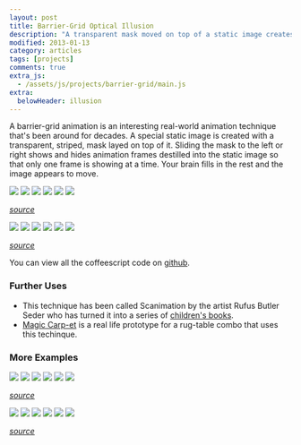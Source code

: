 ```yaml
---
layout: post
title: Barrier-Grid Optical Illusion
description: "A transparent mask moved on top of a static image creates the illusion of animation in this optical illusion."
modified: 2013-01-13
category: articles
tags: [projects]
comments: true 
extra_js:
  - /assets/js/projects/barrier-grid/main.js
extra:
  belowHeader: illusion
---
```


A barrier-grid animation is an interesting real-world animation technique that's been around for decades. A special static image is created with a transparent, striped, mask layed on top of it. Sliding the mask to the left or right shows and hides animation frames destilled into the static image so that only one frame is showing at a time. Your brain fills in the rest and the image appears to move. 

<div class="barrier-grid">
	<div class="images">
		<img src="/images/projects/barrier-grid/gallup/gallup_1.png" class="source-image">
		<img src="/images/projects/barrier-grid/gallup/gallup_3.png" class="source-image">
		<img src="/images/projects/barrier-grid/gallup/gallup_5.png" class="source-image">
		<img src="/images/projects/barrier-grid/gallup/gallup_7.png" class="source-image">
		<img src="/images/projects/barrier-grid/gallup/gallup_9.png" class="source-image">
		<img src="/images/projects/barrier-grid/gallup/gallup_11.png" class="source-image">
	</div>
</div>

_[source](http://www.flickr.com/photos/r8r/3444024147/sizes/o/)_

<div class="barrier-grid">
	<div class="images">
		<img src="/images/projects/barrier-grid/dancer/dancer_1.png" class="source-image">
		<img src="/images/projects/barrier-grid/dancer/dancer_6.png" class="source-image">
		<img src="/images/projects/barrier-grid/dancer/dancer_12.png" class="source-image">
		<img src="/images/projects/barrier-grid/dancer/dancer_18.png" class="source-image">
		<img src="/images/projects/barrier-grid/dancer/dancer_24.png" class="source-image">
		<img src="/images/projects/barrier-grid/dancer/dancer_30.png" class="source-image">
	</div>
</div>

_[source](http://en.wikipedia.org/wiki/File:Spinning_Dancer.gif)_

You can view all the coffeescript code on [github](https://github.com/luckyllama/luckyllama.github.io/blob/master/assets/js/projects/barrier-grid/main.coffee).

### Further Uses
* This technique has been called Scanimation by the artist Rufus Butler Seder who has turned it into a series of [children's books](http://youtu.be/LOTqX8ddLwg).  
* [Magic Carp-et](http://youtu.be/Ua7HOX32PGA) is a real life prototype for a rug-table combo that uses this techinque. 

### More Examples

<div class="barrier-grid" data-width="1">
	<div class="images">
		<img src="/images/projects/barrier-grid/mario-jump/mario-jump_1.png" class="source-image">
		<img src="/images/projects/barrier-grid/mario-jump/mario-jump_2.png" class="source-image">
		<img src="/images/projects/barrier-grid/mario-jump/mario-jump_3.png" class="source-image">
		<img src="/images/projects/barrier-grid/mario-jump/mario-jump_4.png" class="source-image">
		<img src="/images/projects/barrier-grid/mario-jump/mario-jump_5.png" class="source-image">
		<img src="/images/projects/barrier-grid/mario-jump/mario-jump_6.png" class="source-image">
	</div>
</div>

_[source](http://gifrific.com/super-mario-bouncing-on-music-note/)_

<div class="barrier-grid" data-width="1">
	<div class="images">
		<img src="/images/projects/barrier-grid/dramatic-chipmonk/dramatic-chipmonk_1.png" class="source-image">
		<img src="/images/projects/barrier-grid/dramatic-chipmonk/dramatic-chipmonk_2.png" class="source-image">
		<img src="/images/projects/barrier-grid/dramatic-chipmonk/dramatic-chipmonk_3.png" class="source-image">
		<img src="/images/projects/barrier-grid/dramatic-chipmonk/dramatic-chipmonk_4.png" class="source-image">
		<img src="/images/projects/barrier-grid/dramatic-chipmonk/dramatic-chipmonk_5.png" class="source-image">
		<img src="/images/projects/barrier-grid/dramatic-chipmonk/dramatic-chipmonk_6.png" class="source-image">
	</div>
</div>

_[source](http://youtu.be/a1Y73sPHKxw)_
